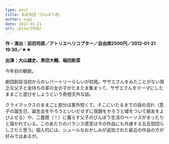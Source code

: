 ```yaml
---
type: post
title: 五反田団『びんぼう君』
author: sugi
date: 2012-01-21
url: /play/2936/
---
```

**作・演出：前田司郎／アトリエヘリコプター／自由席2500円／2012-01-21 19:30／★★**

**出演：大山雄史、黒田大輔、端田新菜**

今年初の観劇。

劇団創設当初からのレパートリーらしいが初見。サザエさんをみたことがない貧乏な父子と金持ちの家の女の子がたまたま集まって、サザエさんをテーマにしたままごと遊びをしようという奇想天外な話。

クライマックスのままごと部分は案外短くて、そこにいたるまでの話の流れ（息子の誕生日、誕生会をやろうといいだせずに宿題をやろうと嘘をついて級友をよびよせる）や、二畳間（！）に暮らす父子のびんぼう生活のペーソスがまったりと描かれている。このあたりのバランス感覚は今の作品にも共通する五反田団らしさだと思う。個人的には、シュールなおかしみが追加された最近の作品の方が好みではあるが。
